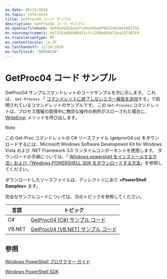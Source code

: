 ```yaml
---
ms.date: 09/13/2016
ms.topic: reference
title: GetProc04 コード サンプル
description: GetProc04 コード サンプル
ms.openlocfilehash: db94eda2b3aa5fc88a3054df66f54628e1482f56
ms.sourcegitcommit: ba7315a496986451cfc1296b659d73ea2373d3f0
ms.translationtype: MT
ms.contentlocale: ja-JP
ms.lasthandoff: 12/10/2020
ms.locfileid: "92659236"
---
```

# <a name="getproc04-code-samples"></a>GetProc04 コード サンプル

GetProc04 サンプルコマンドレットのコードサンプルを次に示します。 これは、 `Get-Process` 「 [コマンドレットに終了しないエラー報告を追加](../cmdlet/adding-non-terminating-error-reporting-to-your-cmdlet.md)する」で説明されているコマンドレットのサンプルです。 この `Get-Process` コマンドレットは、プロセス情報の取得中に無効な操作の例外がスローされた場合に、 [WriteError](/dotnet/api/System.Management.Automation.Cmdlet.WriteError) メソッドを呼び出します。

> [!NOTE]
> この Get-Proc コマンドレットの C# ソースファイル (getprov04.cs) をダウンロードするには、Microsoft Windows Software Development Kit for Windows Vista および .NET Framework 3.0 ランタイムコンポーネントを使用します。 ダウンロードの手順については、「 [Windows powershell をインストールする方法」および「Windows POWERSHELL SDK をダウンロードする方法](/powershell/scripting/developer/installing-the-windows-powershell-sdk)」を参照してください。
>
> ダウンロードしたソースファイルは、ディレクトリにあり **\<PowerShell Samples>** ます。

完全なサンプルコードについては、次のトピックを参照してください。

|言語|トピック|
|--------------|-----------|
|C#|[GetProc04 (C#) サンプル コード](./getproc04-csharp-sample-code.md)|
|VB.NET|[GetProc04 (VB.NET) サンプル コード](./getproc04-vb-net-sample-code.md)|

## <a name="see-also"></a>参照

[Windows PowerShell プログラマー ガイド](./windows-powershell-programmer-s-guide.md)

[Windows PowerShell SDK](../windows-powershell-reference.md)
